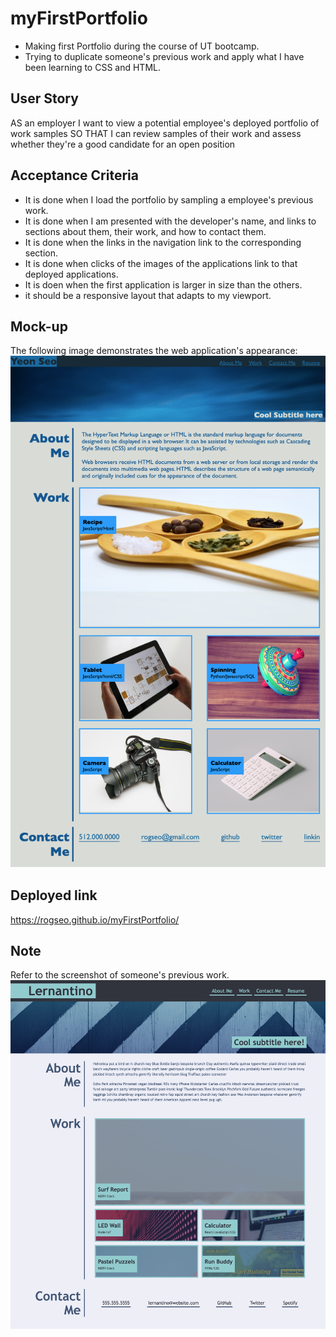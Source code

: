 # myFirstPortfolio
* Making first Portfolio during the course of UT bootcamp.
* Trying to duplicate someone's previous work and apply what I have been learning to CSS and HTML.

## User Story
AS an employer
I want to view a potential employee's deployed portfolio of work samples
SO THAT I can review samples of their work and assess whether they're a good candidate for an open position

## Acceptance Criteria
* It is done when I load the portfolio by sampling a employee's previous work.
* It is done when I am presented with the developer's name, and links to sections about them, their work, and how to contact them.
* It is done when the links in the navigation link to the corresponding section.
* It is done when clicks of the images of the applications link to that deployed applications.
* It is doen when the first application is larger in size than the others.
* it should be a responsive layout that adapts to my viewport.


## Mock-up
The following image demonstrates the web application's appearance:
![The updated page shows Mock-up](./assets/images/Portfolio_mockup.png)

## Deployed link
https://rogseo.github.io/myFirstPortfolio/

## Note
Refer to the screenshot of someone's previous work.
![The updated page shows the given screemshot](./assets/images/Lernantino_screenshot.png)





